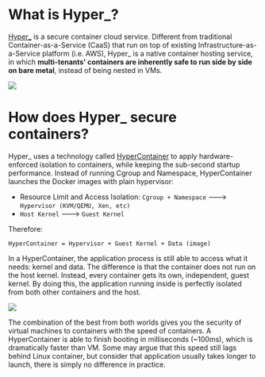 # What is Hyper\_?

[Hyper\_](https://hyper.sh) is a secure container cloud service. Different from traditional Container-as-a-Service (CaaS) that run on top of existing Infrastructure-as-a-Service platform (i.e. AWS), Hyper\_ is a native container hosting service, in which **multi-tenants' containers are inherently safe to run side by side on bare metal**, instead of being nested in VMs.

![](https://trello-attachments.s3.amazonaws.com/56daae9b816ec930c8d98197/1229x399/bebf8e0ea7d0b82a8982b4c659b01804/caas.png)

# How does Hyper_ secure containers?

Hyper\_ uses a technology called [HyperContainer](github.com/hyperhq/hyper) to apply hardware-enforced isolation to containers, while keeping the sub-second startup performance. Instead of running Cgroup  and Namespace, HyperContainer launches the Docker images with plain hypervisor:

- Resource Limit and Access Isolation: `Cgroup + Namespace` ---> `Hypervisor (KVM/QEMU, Xen, etc)`
- `Host Kernel` ---> `Guest Kernel`

Therefore:
	
	HyperContainer = Hypervisor + Guest Kernel + Data (image)

In a HyperContainer, the application process is still able to access what it needs: kernel and data. The difference is that the container does not run on the host kernel. Instead, every container gets its own, independent, guest kernel. By doing this, the application running inside is perfectly isolated from both other containers and the host.

![](https://trello-attachments.s3.amazonaws.com/5694785e124f36d746f5c7be/1511x393/b8b5cd31b59af44c0c86349e150438fb/HyperContainer_vs_LinuxContainer.png)

The combination of the best from both worlds gives you the security of virtual machines to containers with the speed of containers. A HyperContainer is able to finish booting in milliseconds (~100ms), which is dramatically faster than VM. Some may argue that this speed still lags behind Linux container, but consider that application usually takes longer to launch, there is simply no difference in practice.
